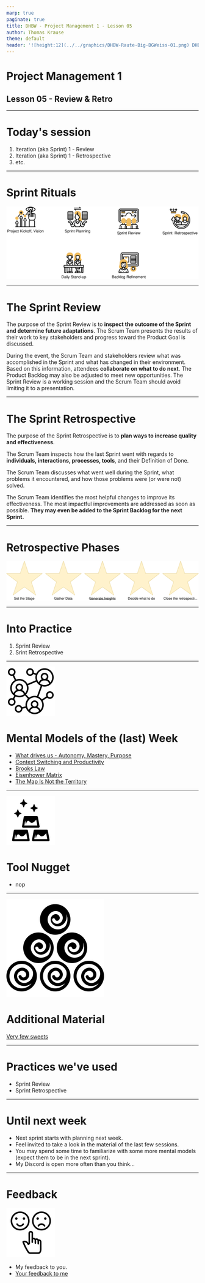 ```yaml
---
marp: true
paginate: true
title: DHBW - Project Management 1 - Lesson 05
author: Thomas Krause
theme: default
header: '![height:12](../../graphics/DHBW-Raute-Big-BGWeiss-01.png) DHBW - Project Management 1 - Lesson 05'
---
```

<!-- markdownlint-disable MD025 MD045 MD012 MD024 MD026 -->

# Project Management 1

## Lesson 05 - Review & Retro

---

# Today's session

1. Iteration (aka Sprint) 1 - Review
2. Iteration (aka Sprint) 1 - Retrospective
3. etc.

---

# Sprint Rituals

![](graphics/scrum%20-%20sprint%20rituals.drawio.svg)

---

# The Sprint Review

The purpose of the Sprint Review is to **inspect the outcome of the Sprint and determine future adaptations**. The Scrum Team presents the results of their work to key stakeholders and progress toward the Product Goal is discussed.

During the event, the Scrum Team and stakeholders review what was accomplished in the Sprint and what has changed in their environment. Based on this information, attendees **collaborate on what to do next**. The Product Backlog may also be adjusted to meet new opportunities. The Sprint Review is a working session and the Scrum Team should avoid limiting it to a presentation.

<!--
_footer: Source: [Scrum Guide](https://scrumguides.org/scrum-guide.html#sprint-review)
-->
---

# The Sprint Retrospective

The purpose of the Sprint Retrospective is to **plan ways to increase quality and effectiveness**.

The Scrum Team inspects how the last Sprint went with regards to **individuals, interactions, processes, tools**, and their Definition of Done.

The Scrum Team discusses what went well during the Sprint, what problems it encountered, and how those problems were (or were not) solved.

The Scrum Team identifies the most helpful changes to improve its effectiveness. The most impactful improvements are addressed as soon as possible. **They may even be added to the Sprint Backlog for the next Sprint.**

<!--
_footer: Source: [Scrum Guide](https://scrumguides.org/scrum-guide.html#sprint-retrospective)
-->
---

# Retrospective Phases

![](graphics/scrum%20-%20retrospective%20-%20phases.drawio.svg)

---
<!-- _backgroundColor: lightblue -->

# Into Practice

1. Sprint Review
2. Srint Retrospective

---

<!-- _backgroundColor: Wheat -->

![bg left:30% 80%](../graphics/noun-networking-2148898.svg)

# Mental Models of the (last) Week

* [What drives us - Autonomy, Mastery, Purpose](https://sketchplanations.com/autonomy-mastery-purpose)
* [Context Switching and Productivity](https://blog.doist.com/context-switching/)
* [Brooks Law](https://dzone.com/articles/applying-brooks-law-to-lines-of-communication-and)
* [Eisenhower Matrix](https://todoist.com/productivity-methods/eisenhower-matrix)
* [The Map Is Not the Territory](https://fs.blog/map-and-territory/)

---

<!-- _backgroundColor: LightPink -->
![bg right:40% 80%](../graphics/noun-gold-898194.svg)

# Tool Nugget

* nop

---

<!-- _backgroundColor: LightPink -->
![bg left:40% 80%](../graphics/noun-material-2183336.svg)

# Additional Material

[Very few sweets](lesson05%20-%20material.md)


---
<!-- _backgroundColor:  LightGreen -->
# Practices we've used

* Sprint Review
* Sprint Retrospective

---

<!-- _backgroundColor: lightblue -->
# Until next week

* Next sprint starts with planning next week.
* Feel invited to take a look in the material of the last few sessions.
* You may spend some time to familiarize with some more mental models (expect them to be in the next sprint).
* My Discord is open more often than you think...

---
<!-- _backgroundColor: lightblue -->

# Feedback

![bg right](../graphics/noun-feedback-4502385.svg)

* My feedback to you.
* [Your feedback to me](https://moodle.dhbw.de/mod/feedback/view.php?id=175551)

